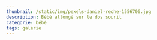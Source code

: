 ```yaml
---
thumbnail: /static/img/pexels-daniel-reche-1556706.jpg
description: Bébé allongé sur le dos sourit
categorie: bébé
tags: galerie
---
```

